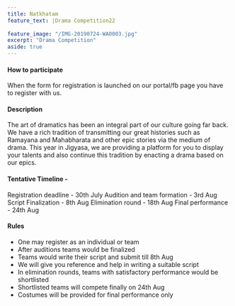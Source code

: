 ```yaml
---
title: Natkhatam
feature_text: |Drama Competition22
  
feature_image: "/IMG-20190724-WA0003.jpg"
excerpt: "Drama Competition"
aside: true
---
```


#### How to participate
When the form for registration is launched on our portal/fb page you have to register with us.

#### Description
The art of dramatics has been an integral part of our culture going far back. We have a rich tradition of transmitting our great histories such as Ramayana and Mahabharata and other epic stories via the medium of drama. This year in Jigyasa, we are providing a platform for you to display your talents and also continue this tradition by enacting a drama based on our epics.

#### Tentative Timeline - 
Registration deadline  - 30th July 
Audition and team formation - 3rd Aug
Script Finalization - 8th Aug
Elimination round - 18th Aug
Final performance - 24th Aug

#### Rules
* One may register as an individual or team 
* After auditions teams would be finalized
* Teams would write their script and submit till 8th Aug
* We will give you reference and help in writing a suitable script
* In elimination rounds, teams with satisfactory performance would be shortlisted
* Shortlisted teams will compete finally on 24th Aug
* Costumes will be provided for final performance only

